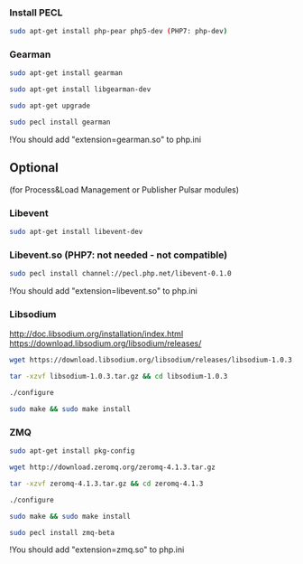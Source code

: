 ### Install PECL

```bash
sudo apt-get install php-pear php5-dev (PHP7: php-dev) 
```

### Gearman

```bash
sudo apt-get install gearman

sudo apt-get install libgearman-dev

sudo apt-get upgrade

sudo pecl install gearman
```
!You should add "extension=gearman.so" to php.ini

## Optional 
(for Process&Load Management or Publisher Pulsar modules)

### Libevent
```bash
sudo apt-get install libevent-dev
```
### Libevent.so (PHP7: not needed - not compatible)

```bash
sudo pecl install channel://pecl.php.net/libevent-0.1.0
```
!You should add "extension=libevent.so" to php.ini

### Libsodium 

http://doc.libsodium.org/installation/index.html 
https://download.libsodium.org/libsodium/releases/

```bash
wget https://download.libsodium.org/libsodium/releases/libsodium-1.0.3.tar.gz

tar -xzvf libsodium-1.0.3.tar.gz && cd libsodium-1.0.3

./configure

sudo make && sudo make install
```
### ZMQ

```bash
sudo apt-get install pkg-config

wget http://download.zeromq.org/zeromq-4.1.3.tar.gz

tar -xzvf zeromq-4.1.3.tar.gz && cd zeromq-4.1.3 

./configure

sudo make && sudo make install

sudo pecl install zmq-beta
```
!You should add "extension=zmq.so" to php.ini






